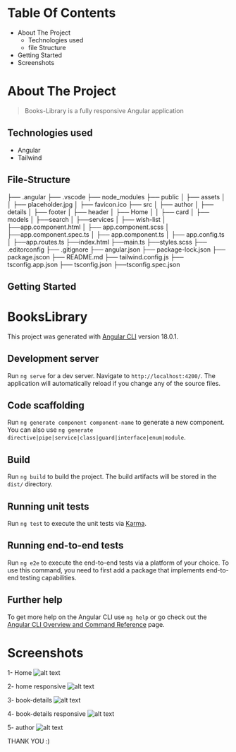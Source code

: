# Table Of Contents
- About The Project
	- Technologies used
	- file Structure
- Getting Started
- Screenshots


# About The Project
> Books-Library is a fully responsive Angular application

## Technologies used
- Angular
- Tailwind


## File-Structure
├── .angular
├── .vscode
├── node_modules
├── public
│   ├── assets
│  │  ├── placeholder.jpg
│   ├── favicon.ico
├── src
│   ├── author
│   ├── details
│   ├── footer
│   ├── header
│   ├── Home
│	  │   ├── card
│   ├── models
│   ├──search
│   ├──services
│   ├── wish-list
│   ├──app.component.html
│   ├── app.component.scss
│   ├──app.component.spec.ts
│   ├── app.component.ts
│   ├── app.config.ts
│   ├──app.routes.ts
├──index.html
├──main.ts
├──styles.scss
├── .editorconfig
├── .gitignore
├── angular.json
├── package-lock.json
├── package.jscon
├── README.md
├── tailwind.config.js
├── tsconfig.app.json
├── tsconfig.json
├──tsconfig.spec.json



## Getting Started

# BooksLibrary

This project was generated with [Angular CLI](https://github.com/angular/angular-cli) version 18.0.1.

## Development server

Run `ng serve` for a dev server. Navigate to `http://localhost:4200/`. The application will automatically reload if you change any of the source files.

## Code scaffolding

Run `ng generate component component-name` to generate a new component. You can also use `ng generate directive|pipe|service|class|guard|interface|enum|module`.

## Build

Run `ng build` to build the project. The build artifacts will be stored in the `dist/` directory.

## Running unit tests

Run `ng test` to execute the unit tests via [Karma](https://karma-runner.github.io).

## Running end-to-end tests

Run `ng e2e` to execute the end-to-end tests via a platform of your choice. To use this command, you need to first add a package that implements end-to-end testing capabilities.

## Further help

To get more help on the Angular CLI use `ng help` or go check out the [Angular CLI Overview and Command Reference](https://angular.dev/tools/cli) page.


# Screenshots

1- Home
![alt text](https://github.com/iamsharkawy/Books-Library/blob/main/screenshots/home.png)


2- home responsive
![alt text](https://github.com/iamsharkawy/Books-Library/blob/main/screenshots/home-responsive.png)

3- book-details
![alt text](https://github.com/iamsharkawy/Books-Library/blob/main/screenshots/book-details.png)

4- book-details responsive
![alt text](https://github.com/iamsharkawy/Books-Library/blob/main/screenshots/book-details-responsive.png)

5- author 
![alt text](https://github.com/iamsharkawy/Books-Library/blob/main/screenshots/author.png)


THANK YOU :)
